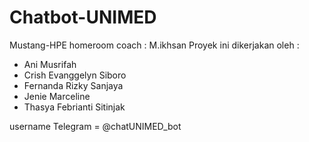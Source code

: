 # Chatbot-UNIMED

Mustang-HPE
homeroom coach : M.ikhsan
Proyek ini dikerjakan oleh :
- Ani Musrifah
- Crish Evanggelyn Siboro
- Fernanda Rizky Sanjaya
- Jenie Marceline
- Thasya Febrianti Sitinjak

username Telegram = @chatUNIMED_bot
